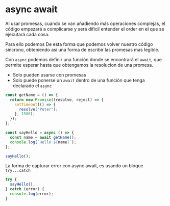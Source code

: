 # async await

Al usar promesas, cuando se van añadiendo más operaciones complejas, el código empezará a complicarse y será dificil entender el order en el que se ejecutará cada cosa.

Para ello podemos De esta forma que podemos volver nuestro código sincrono, obteniendo así una forma de escribir las promesas mas legible.

Con `async` podemos definir una función donde se encontrará el `await`, que permite esperar hasta que obtengamos la resolucion de una promesa.

- Solo pueden usarse con promesas
- Solo puede ponerse un `await` dentro de una función que tenga declarado el `async`

```js
const getName = () => {
  return new Promise((resolve, reject) => {
    setTimeout(() => {
      resolve("Peter");
    }, 1500);
  });
};

const sayHello = async () => {
  const name = await getName();
  console.log(`Hello ${name}`);
};

sayHello();
```

La forma de capturar error con async await, es usando un bloque `try...catch`

```js
try {
  sayHello();
} catch (error) {
  console.log(error);
}
```
